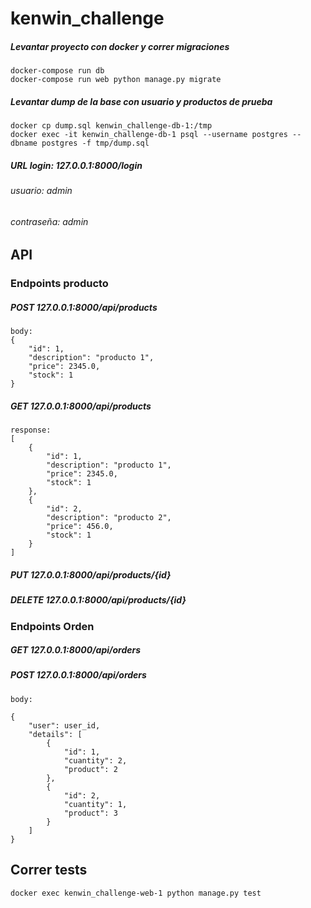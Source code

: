 # kenwin_challenge

##### Levantar proyecto con docker y correr migraciones
```
docker-compose run db
docker-compose run web python manage.py migrate
```

##### Levantar dump de la base con usuario y productos de prueba
```
docker cp dump.sql kenwin_challenge-db-1:/tmp
docker exec -it kenwin_challenge-db-1 psql --username postgres --dbname postgres -f tmp/dump.sql
```

##### URL login: 127.0.0.1:8000/login
###### usuario: admin
###### contraseña: admin

## API
### Endpoints producto

##### POST 127.0.0.1:8000/api/products
```
body:
{
    "id": 1,
    "description": "producto 1",
    "price": 2345.0,
    "stock": 1
}
```
##### GET 127.0.0.1:8000/api/products
```
response:
[
    {
        "id": 1,
        "description": "producto 1",
        "price": 2345.0,
        "stock": 1
    },
    {
        "id": 2,
        "description": "producto 2",
        "price": 456.0,
        "stock": 1
    }
]
```
##### PUT 127.0.0.1:8000/api/products/{id}
##### DELETE 127.0.0.1:8000/api/products/{id}

### Endpoints Orden

##### GET 127.0.0.1:8000/api/orders

##### POST 127.0.0.1:8000/api/orders
```
body:

{
    "user": user_id,
    "details": [
        {
            "id": 1,
            "cuantity": 2,
            "product": 2
        },
        {
            "id": 2,
            "cuantity": 1,
            "product": 3
        }
    ]
}
```

## Correr tests
```docker exec kenwin_challenge-web-1 python manage.py test```
